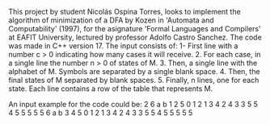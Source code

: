 This project by student Nicolás Ospina Torres, looks to implement the algorithm of minimization of a DFA by Kozen in 'Automata and Computability' (1997), 
for the asignature 'Formal Languages and Compilers' at EAFIT University, lectured by professor Adolfo Castro Sanchez. 
The code was made in C++ version 17. 
The input consists of: 
1- First line with a number c > 0 indicating how many cases it will receive.
2. For each case, in a single line the number n > 0 of states of M.
3. Then, a single line with the alphabet of M. Symbols are separated by a single blank space.
4. Then, the final states of M separated by blank spaces.
5. Finally, n lines, one for each state. Each line contains a row of the table that represents M.

An input example for the code could be:
2
6
a b
1 2 5
0 1 2
1 3 4
2 4 3
3 5 5
4 5 5
5 5 5
6
a b
3 4 5
0 1 2
1 3 4
2 4 3
3 5 5
4 5 5
5 5 5
